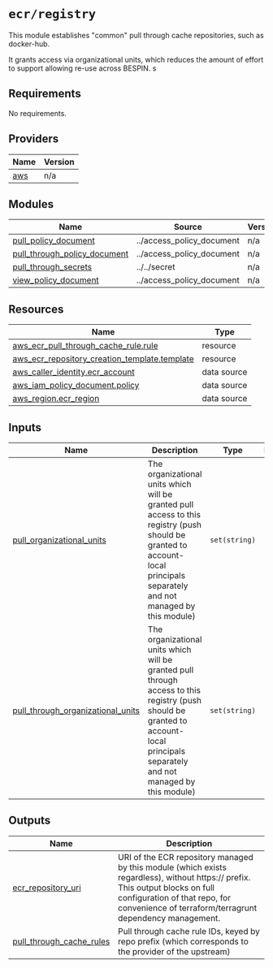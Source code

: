 # `ecr/registry`

This module establishes "common" pull through cache repositories, such as docker-hub.

It grants access via organizational units, which reduces the amount of effort to support allowing re-use across BESPIN.
s
<!-- BEGIN_TF_DOCS -->
## Requirements

No requirements.

## Providers

| Name | Version |
|------|---------|
| <a name="provider_aws"></a> [aws](#provider\_aws) | n/a |

## Modules

| Name | Source | Version |
|------|--------|---------|
| <a name="module_pull_policy_document"></a> [pull\_policy\_document](#module\_pull\_policy\_document) | ../access_policy_document | n/a |
| <a name="module_pull_through_policy_document"></a> [pull\_through\_policy\_document](#module\_pull\_through\_policy\_document) | ../access_policy_document | n/a |
| <a name="module_pull_through_secrets"></a> [pull\_through\_secrets](#module\_pull\_through\_secrets) | ../../secret | n/a |
| <a name="module_view_policy_document"></a> [view\_policy\_document](#module\_view\_policy\_document) | ../access_policy_document | n/a |

## Resources

| Name | Type |
|------|------|
| [aws_ecr_pull_through_cache_rule.rule](https://registry.terraform.io/providers/hashicorp/aws/latest/docs/resources/ecr_pull_through_cache_rule) | resource |
| [aws_ecr_repository_creation_template.template](https://registry.terraform.io/providers/hashicorp/aws/latest/docs/resources/ecr_repository_creation_template) | resource |
| [aws_caller_identity.ecr_account](https://registry.terraform.io/providers/hashicorp/aws/latest/docs/data-sources/caller_identity) | data source |
| [aws_iam_policy_document.policy](https://registry.terraform.io/providers/hashicorp/aws/latest/docs/data-sources/iam_policy_document) | data source |
| [aws_region.ecr_region](https://registry.terraform.io/providers/hashicorp/aws/latest/docs/data-sources/region) | data source |

## Inputs

| Name | Description | Type | Default | Required |
|------|-------------|------|---------|:--------:|
| <a name="input_pull_organizational_units"></a> [pull\_organizational\_units](#input\_pull\_organizational\_units) | The organizational units which will be granted pull access to this registry (push should be granted to account-local principals separately and not managed by this module) | `set(string)` | n/a | yes |
| <a name="input_pull_through_organizational_units"></a> [pull\_through\_organizational\_units](#input\_pull\_through\_organizational\_units) | The organizational units which will be granted pull through access to this registry (push should be granted to account-local principals separately and not managed by this module) | `set(string)` | n/a | yes |

## Outputs

| Name | Description |
|------|-------------|
| <a name="output_ecr_repository_uri"></a> [ecr\_repository\_uri](#output\_ecr\_repository\_uri) | URI of the ECR repository managed by this module (which exists regardless), without https:// prefix. This output blocks on full configuration of that repo, for convenience of terraform/terragrunt dependency management. |
| <a name="output_pull_through_cache_rules"></a> [pull\_through\_cache\_rules](#output\_pull\_through\_cache\_rules) | Pull through cache rule IDs, keyed by repo prefix (which corresponds to the provider of the upstream) |
<!-- END_TF_DOCS -->